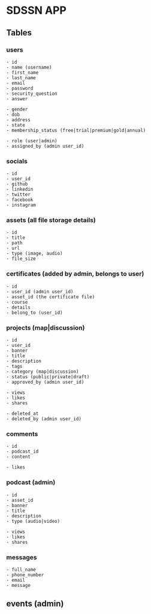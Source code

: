 # SDSSN APP

## Tables



### users
    - id
    - name (username)
    - first_name
    - last_name
    - email
    - password
    - security_question
    - answer

    - gender
    - dob
    - address
    - state
    - membership_status (free|trial|premium|gold|annual)

    - role (user|admin)
    - assigned_by (admin user_id)


### socials
    - id
    - user_id
    - github
    - linkedin
    - twitter
    - facebook
    - instagram


### assets (all file storage details)
    - id
    - title
    - path
    - url
    - type (image, audio)
    - file_size


### certificates (added by admin, belongs to user)
    - id
    - user_id (admin user_id)
    - asset_id (the certificate file)
    - course
    - details
    - belong_to (user_id)


### projects (map|discussion)
    - id
    - user_id
    - banner
    - title
    - description
    - tags
    - category (map|discussion)
    - status (public|private|draft)
    - approved_by (admin user_id)

    - views
    - likes
    - shares

    - deleted_at
    - deleted_by (admin user_id)


### comments
    - id
    - podcast_id
    - content
    
    - likes

### podcast (admin)
    - id
    - asset_id
    - banner
    - title
    - description
    - type (audio|video)

    - views
    - likes
    - shares


### messages
    - full_name
    - phone_number
    - email
    - message


## events (admin)
